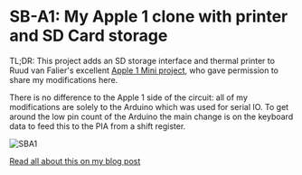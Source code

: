 # SB-A1: My Apple 1 clone with printer and SD Card storage

TL;DR: This project adds an SD storage interface and thermal printer to Ruud van Falier's excellent [Apple 1 Mini project](https://dutchmaker.com), who gave permission to share my modifications here.

There is no difference to the Apple 1 side of the circuit: all of my modifications are solely to the Arduino which was used for serial IO. To get around the low pin count of the Arduino the main change is on the keyboard data to feed this to the PIA from a shift register.

![SBA1](https://unimplementedtrap.com/media/sb-a1/sb-a1-800.jpg)

[Read all about this on my blog post](https://unimplementedtrap.com/apple-1-with-printer-sd-storage)
